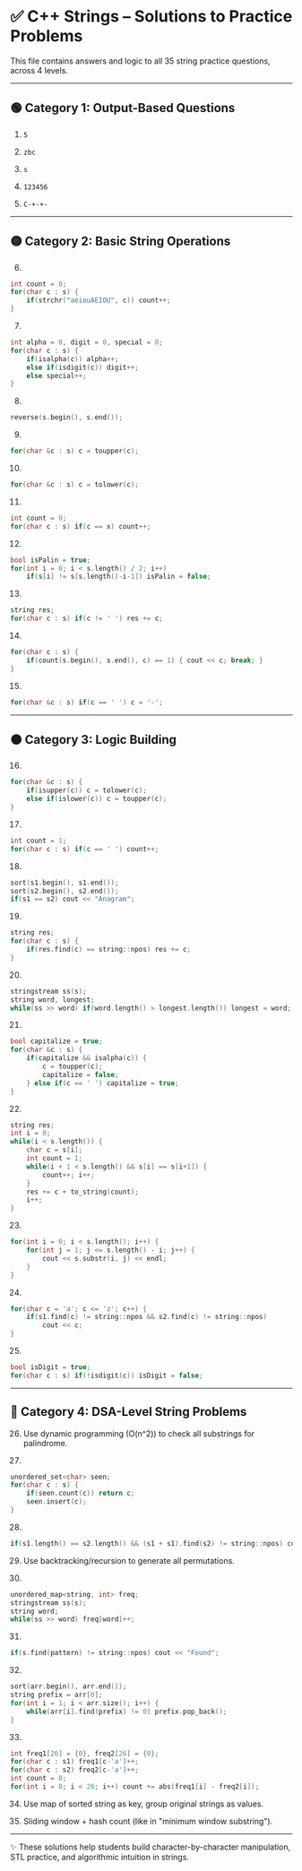 # ✅ C++ Strings – Solutions to Practice Problems

This file contains answers and logic to all 35 string practice questions, across 4 levels.

---

## 🟢 Category 1: Output-Based Questions

1. `5`

2. `zbc`

3. `s`

4. `123456`

5. `C-+-+-`

---

## 🟡 Category 2: Basic String Operations

6.
```cpp
int count = 0;
for(char c : s) {
    if(strchr("aeiouAEIOU", c)) count++;
}
```

7.
```cpp
int alpha = 0, digit = 0, special = 0;
for(char c : s) {
    if(isalpha(c)) alpha++;
    else if(isdigit(c)) digit++;
    else special++;
}
```

8.
```cpp
reverse(s.begin(), s.end());
```

9.
```cpp
for(char &c : s) c = toupper(c);
```

10.
```cpp
for(char &c : s) c = tolower(c);
```

11.
```cpp
int count = 0;
for(char c : s) if(c == x) count++;
```

12.
```cpp
bool isPalin = true;
for(int i = 0; i < s.length() / 2; i++)
    if(s[i] != s[s.length()-i-1]) isPalin = false;
```

13.
```cpp
string res;
for(char c : s) if(c != ' ') res += c;
```

14.
```cpp
for(char c : s) {
    if(count(s.begin(), s.end(), c) == 1) { cout << c; break; }
}
```

15.
```cpp
for(char &c : s) if(c == ' ') c = '-';
```

---

## 🟠 Category 3: Logic Building

16.
```cpp
for(char &c : s) {
    if(isupper(c)) c = tolower(c);
    else if(islower(c)) c = toupper(c);
}
```

17.
```cpp
int count = 1;
for(char c : s) if(c == ' ') count++;
```

18.
```cpp
sort(s1.begin(), s1.end());
sort(s2.begin(), s2.end());
if(s1 == s2) cout << "Anagram";
```

19.
```cpp
string res;
for(char c : s) {
    if(res.find(c) == string::npos) res += c;
}
```

20.
```cpp
stringstream ss(s);
string word, longest;
while(ss >> word) if(word.length() > longest.length()) longest = word;
```

21.
```cpp
bool capitalize = true;
for(char &c : s) {
    if(capitalize && isalpha(c)) {
        c = toupper(c);
        capitalize = false;
    } else if(c == ' ') capitalize = true;
}
```

22.
```cpp
string res;
int i = 0;
while(i < s.length()) {
    char c = s[i];
    int count = 1;
    while(i + 1 < s.length() && s[i] == s[i+1]) {
        count++; i++;
    }
    res += c + to_string(count);
    i++;
}
```

23.
```cpp
for(int i = 0; i < s.length(); i++) {
    for(int j = 1; j <= s.length() - i; j++) {
        cout << s.substr(i, j) << endl;
    }
}
```

24.
```cpp
for(char c = 'a'; c <= 'z'; c++) {
    if(s1.find(c) != string::npos && s2.find(c) != string::npos)
        cout << c;
}
```

25.
```cpp
bool isDigit = true;
for(char c : s) if(!isdigit(c)) isDigit = false;
```

---

## 🔴 Category 4: DSA-Level String Problems

26. Use dynamic programming (O(n^2)) to check all substrings for palindrome.

27.
```cpp
unordered_set<char> seen;
for(char c : s) {
    if(seen.count(c)) return c;
    seen.insert(c);
}
```

28.
```cpp
if(s1.length() == s2.length() && (s1 + s1).find(s2) != string::npos) cout << "Yes";
```

29. Use backtracking/recursion to generate all permutations.

30.
```cpp
unordered_map<string, int> freq;
stringstream ss(s);
string word;
while(ss >> word) freq[word]++;
```

31.
```cpp
if(s.find(pattern) != string::npos) cout << "Found";
```

32.
```cpp
sort(arr.begin(), arr.end());
string prefix = arr[0];
for(int i = 1; i < arr.size(); i++) {
    while(arr[i].find(prefix) != 0) prefix.pop_back();
}
```

33.
```cpp
int freq1[26] = {0}, freq2[26] = {0};
for(char c : s1) freq1[c-'a']++;
for(char c : s2) freq2[c-'a']++;
int count = 0;
for(int i = 0; i < 26; i++) count += abs(freq1[i] - freq2[i]);
```

34. Use map of sorted string as key, group original strings as values.

35. Sliding window + hash count (like in "minimum window substring").

---

✨ These solutions help students build character-by-character manipulation, STL practice, and algorithmic intuition in strings.
